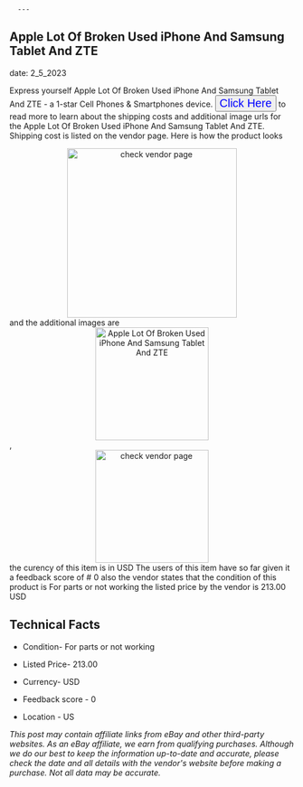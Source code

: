  
      ---
      

 ## Apple Lot Of Broken Used iPhone And Samsung Tablet And ZTE 

 

      

date: 2_5_2023
     

     
      

Express yourself Apple Lot Of Broken Used iPhone And Samsung Tablet And ZTE - a 1-star Cell Phones & Smartphones device. <button style="font-size:20px;color:blue" onclick="window.location.href = 'https://www.ebay.com/itm/295498966711?hash=item44cd1c66b7%3Ag%3AE-AAAOSwNkBj1scc&mkevt=1&mkcid=1&mkrid=711-53200-19255-0&campid=%253CePNCampaignId%253E&customid=%253CreferenceId%253E&toolid=10049'">Click Here</button> to read more to learn about the shipping costs and additional image urls for the Apple Lot Of Broken Used iPhone And Samsung Tablet And ZTE. Shipping cost is listed on the vendor page. Here is how the product looks <div style="text-align:center;"><img onclick="window.location.href = 'https://www.ebay.com/itm/295498966711?hash=item44cd1c66b7%3Ag%3AE-AAAOSwNkBj1scc&mkevt=1&mkcid=1&mkrid=711-53200-19255-0&campid=%253CePNCampaignId%253E&customid=%253CreferenceId%253E&toolid=10049';" src="https://i.ebayimg.com/thumbs/images/g/E-AAAOSwNkBj1scc/s-l225.jpg" alt="check vendor page" style="width:300px; height:auto;object-fit:contain;" /></div> and the additional images are <div style="text-align:center;"><img onclick="window.location.href = '$https://www.ebay.com/itm/295498966711?hash=item44cd1c66b7%3Ag%3AE-AAAOSwNkBj1scc&mkevt=1&mkcid=1&mkrid=711-53200-19255-0&campid=%253CePNCampaignId%253E&customid=%253CreferenceId%253E&toolid=10049';" src="https://i.ebayimg.com/images/g/E-AAAOSwNkBj1scc/s-l1600.jpg" alt="Apple Lot Of Broken Used iPhone And Samsung Tablet And ZTE" style="width:200px; height:auto;object-fit:contain;" /></div>,<div style="text-align:center;"><img onclick="window.location.href = '$https://www.ebay.com/itm/295498966711?hash=item44cd1c66b7%3Ag%3AE-AAAOSwNkBj1scc&mkevt=1&mkcid=1&mkrid=711-53200-19255-0&campid=%253CePNCampaignId%253E&customid=%253CreferenceId%253E&toolid=10049';" src="https://origin-galleryplus.ebayimg.com/ws/web/295498966711_2_0_1/225x225.jpg" alt="check vendor page" style="width:200px; height:auto;object-fit:contain;"/></div> the curency of this item is in USD The users of this item have so far given it a feedback score of # 0 also the vendor states that the condition of this product is For parts or not working the listed price by the vendor is  213.00 USD


      
      

 ## Technical Facts 



      
      

 - Condition- For parts or not working 


      

 - Listed Price- 213.00 


      

 - Currency- USD 


      

 - Feedback score - 0 


      

 - Location - US 


      
      

*_This post may contain affiliate links from eBay and other third-party websites. As an eBay affiliate, we earn from qualifying purchases. Although we do our best to keep the information up-to-date and accurate, please check the date and all details with the vendor's website before making a purchase. Not all data may be accurate._*



      
      